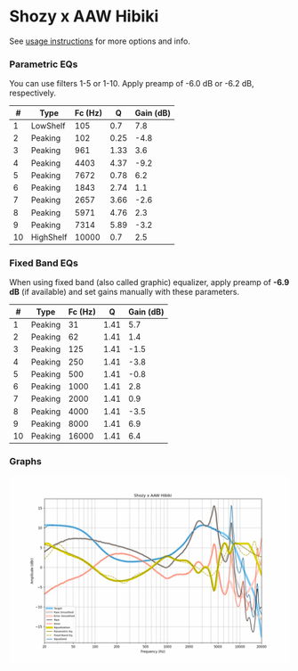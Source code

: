 # Shozy x AAW Hibiki
See [usage instructions](https://github.com/jaakkopasanen/AutoEq#usage) for more options and info.

### Parametric EQs
You can use filters 1-5 or 1-10. Apply preamp of -6.0 dB or -6.2 dB, respectively.

|   # | Type      |   Fc (Hz) |    Q |   Gain (dB) |
|-----|-----------|-----------|------|-------------|
|   1 | LowShelf  |       105 | 0.7  |         7.8 |
|   2 | Peaking   |       102 | 0.25 |        -4.8 |
|   3 | Peaking   |       961 | 1.33 |         3.6 |
|   4 | Peaking   |      4403 | 4.37 |        -9.2 |
|   5 | Peaking   |      7672 | 0.78 |         6.2 |
|   6 | Peaking   |      1843 | 2.74 |         1.1 |
|   7 | Peaking   |      2657 | 3.66 |        -2.6 |
|   8 | Peaking   |      5971 | 4.76 |         2.3 |
|   9 | Peaking   |      7314 | 5.89 |        -3.2 |
|  10 | HighShelf |     10000 | 0.7  |         2.5 |

### Fixed Band EQs
When using fixed band (also called graphic) equalizer, apply preamp of **-6.9 dB** (if available) and set gains manually with these parameters.

|   # | Type    |   Fc (Hz) |    Q |   Gain (dB) |
|-----|---------|-----------|------|-------------|
|   1 | Peaking |        31 | 1.41 |         5.7 |
|   2 | Peaking |        62 | 1.41 |         1.4 |
|   3 | Peaking |       125 | 1.41 |        -1.5 |
|   4 | Peaking |       250 | 1.41 |        -3.8 |
|   5 | Peaking |       500 | 1.41 |        -0.8 |
|   6 | Peaking |      1000 | 1.41 |         2.8 |
|   7 | Peaking |      2000 | 1.41 |         0.9 |
|   8 | Peaking |      4000 | 1.41 |        -3.5 |
|   9 | Peaking |      8000 | 1.41 |         6.9 |
|  10 | Peaking |     16000 | 1.41 |         6.4 |

### Graphs
![](./Shozy%20x%20AAW%20Hibiki.png)
